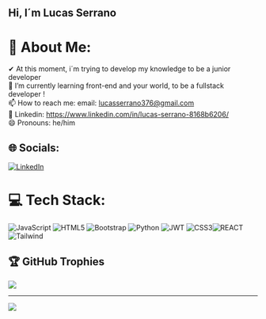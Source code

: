 ## Hi, I´m Lucas Serrano

# 💫 About Me:
✔ At this moment, i´m trying to develop my knowledge to be a junior developer<br>🌱 I’m currently learning front-end and your world, to be a fullstack developer !<br>📫 How to reach me: email: lucasserrano376@gmail.com<br>🔨 Linkedin: https://www.linkedin.com/in/lucas-serrano-8168b6206/<br>😄 Pronouns: he/him


## 🌐 Socials:
[![LinkedIn](https://img.shields.io/badge/LinkedIn-%230077B5.svg?logo=linkedin&logoColor=white)](https://linkedin.com/in/https://linkedin.com/in/lucas-serrano-8168b6206/) 

# 💻 Tech Stack:
![JavaScript](https://img.shields.io/badge/javascript-%23323330.svg?style=for-the-badge&logo=javascript&logoColor=%23F7DF1E) ![HTML5](https://img.shields.io/badge/html5-%23E34F26.svg?style=for-the-badge&logo=html5&logoColor=white) ![Bootstrap](https://img.shields.io/badge/bootstrap-%238511FA.svg?style=for-the-badge&logo=bootstrap&logoColor=white) ![Python](https://img.shields.io/badge/python-3670A0?style=for-the-badge&logo=python&logoColor=ffdd54) ![JWT](https://img.shields.io/badge/JWT-black?style=for-the-badge&logo=JSON%20web%20tokens) ![CSS3](https://img.shields.io/badge/css3-%231572B6.svg?style=for-the-badge&logo=css3&logoColor=white)![REACT](https://img.shields.io/badge/react-%231572B6.svg?style=for-the-badge&logo=react&logoColor=white) ![Tailwind](https://img.shields.io/badge/tailwind-%231572B6.svg?style=for-the-badge&logo=react&logoColor=white)

## 🏆 GitHub Trophies
![](https://github-profile-trophy.vercel.app/?username=lucaserrano10&theme=shadow_green&no-frame=false&no-bg=true&margin-w=4)

---
[![](https://visitcount.itsvg.in/api?id=lucaserrano10&icon=2&color=0)](https://visitcount.itsvg.in)

<!-- Proudly created with GPRM ( https://gprm.itsvg.in ) -->
